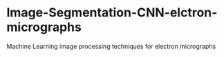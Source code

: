 # Image-Segmentation-CNN-elctron-micrographs
Machine Learning image processing techniques for electron micrographs
